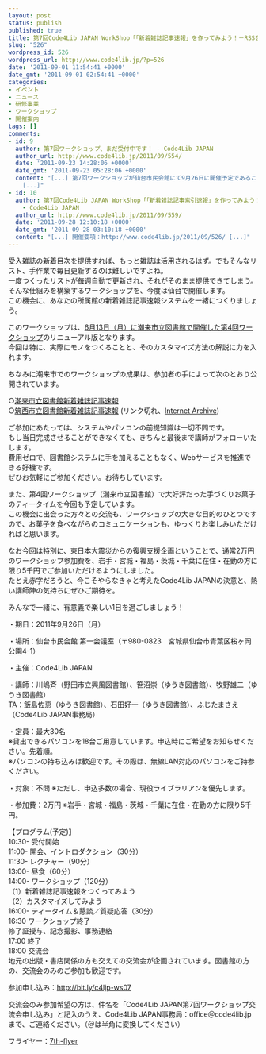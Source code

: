 ```yaml
---
layout: post
status: publish
published: true
title: 第7回Code4Lib JAPAN WorkShop「「新着雑誌記事速報」を作ってみよう！－RSSを活用した図書館サービス作成コース」（サービス構築コース））
slug: "526"
wordpress_id: 526
wordpress_url: http://www.code4lib.jp/?p=526
date: '2011-09-01 11:54:41 +0000'
date_gmt: '2011-09-01 02:54:41 +0000'
categories:
- イベント
- ニュース
- 研修事業
- ワークショップ
- 開催案内
tags: []
comments:
- id: 9
  author: 第7回ワークショップ、まだ受付中です！ - Code4Lib JAPAN
  author_url: http://www.code4lib.jp/2011/09/554/
  date: '2011-09-23 14:28:06 +0000'
  date_gmt: '2011-09-23 05:28:06 +0000'
  content: "[...] 第7回ワークショップが仙台市民会館にて9月26日に開催予定であること、また、今回の参加費について被災地である岩手、宮城、福島、茨城、千葉の各県の在住・在勤者は5千円で参加できること等をとりあげていただきました。ワークショップの詳細は第7回ワークショップのページをご覧ください。
    [...]"
- id: 10
  author: 第7回Code4Lib JAPAN WorkShop「「新着雑誌記事索引速報」を作ってみよう！－RSSを活用した図書館サービス作成コース」（サービス構築コース））開催報告
    - Code4Lib JAPAN
  author_url: http://www.code4lib.jp/2011/09/559/
  date: '2011-09-28 12:10:18 +0000'
  date_gmt: '2011-09-28 03:10:18 +0000'
  content: "[...] 開催要項：http://www.code4lib.jp/2011/09/526/ [...]"
---
```

<p>受入雑誌の新着目次を提供すれば、もっと雑誌は活用されるはず。でもそんなリスト、手作業で毎日更新するのは難しいですよね。<br />
一度つくったリストが毎週自動で更新され、それがそのまま提供できてしまう。そんな仕組みを構築するワークショップを、今度は仙台で開催します。<br />
この機会に、あなたの所属館の新着雑誌記事速報システムを一緒につくりましょう。</p>
<p>このワークショップは、<a href="http://d.hatena.ne.jp/josei002-10/20110621/1308653589">6月13日（月）に潮来市立図書館で開催した第4回ワークショップ</a>のリニューアル版となります。<!--more--><br />
今回は特に、実際にモノをつくることと、そのカスタマイズ方法の解説に力を入れます。</p>
<p>ちなみに潮来市でのワークショップの成果は、参加者の手によって次のとおり公開されています。</p>
<p>○<a href="https://lib.itako.ed.jp/1/15/150.html">潮来市立図書館新着雑誌記事速報</a><br />
○<a href="http://library.city.chikusei.lg.jp/zassi/zassisokuhou.html">筑西市立図書館新着雑誌記事速報</a> (リンク切れ、<a href="https://web.archive.org/web/20130313124149/http://library.city.chikusei.lg.jp/zassi/zassisokuhou.html">Internet Archive</a>)</p>
<p>ご参加にあたっては、システムやパソコンの前提知識は一切不問です。<br />
もし当日完成させることができなくても、きちんと最後まで講師がフォローいたします。<br />
費用ゼロで、図書館システムに手を加えることもなく、Webサービスを推進できる好機です。<br />
ぜひお気軽にご参加ください。お待ちしています。</p>
<p>また、第4回ワークショップ（潮来市立図書館）で大好評だった手づくりお菓子のティータイムを今回も予定しています。<br />
この機会に出会った方々との交流も、ワークショップの大きな目的のひとつですので、お菓子を食べながらのコミュニケーションも、ゆっくりお楽しみいただければと思います。</p>
<p>なお今回は特別に、東日本大震災からの復興支援企画ということで、通常2万円のワークショップ参加費を、岩手・宮城・福島・茨城・千葉に在住・在勤の方に限り5千円でご参加いただけるようにしました。<br />
たとえ赤字だろうと、今こそやらなきゃと考えたCode4Lib JAPANの決意と、熱い講師陣の気持ちにぜひご期待を。</p>
<p>みんなで一緒に、有意義で楽しい1日を過ごしましょう！</p>
<p>・期日：2011年9月26日（月）</p>
<p>・場所：仙台市民会館 第一会議室（〒980-0823　宮城県仙台市青葉区桜ヶ岡公園4-1）</p>
<p>・主催：Code4Lib JAPAN</p>
<p>・講師：川嶋斉（野田市立興風図書館）、笹沼崇（ゆうき図書館）、牧野雄二（ゆうき図書館）<br />
TA：飯島佐恵（ゆうき図書館）、石田好一（ゆうき図書館）、ふじたまさえ（Code4Lib JAPAN事務局）</p>
<p>・定員：最大30名<br />
※貸出できるパソコンを18台ご用意しています。申込時にご希望をお知らせください。先着順。<br />
※パソコンの持ち込みは歓迎です。その際は、無線LAN対応のパソコンをご持参ください。</p>
<p>・対象：不問 ※ただし、申込多数の場合、現役ライブラリアンを優先します。</p>
<p>・参加費：2万円 ※岩手・宮城・福島・茨城・千葉に在住・在勤の方に限り5千円。</p>
<p>【プログラム(予定)】<br />
10:30- 受付開始<br />
11:00- 開会、イントロダクション（30分）<br />
11:30- レクチャー（90分）<br />
13:00- 昼食（60分）<br />
14:00- ワークショップ（120分）<br />
（1）新着雑誌記事速報をつくってみよう<br />
（2）カスタマイズしてみよう<br />
16:00- ティータイム＆懇談／質疑応答（30分）<br />
16:30 ワークショップ終了<br />
修了証授与、記念撮影、事務連絡<br />
17:00 終了<br />
18:00 交流会<br />
地元の出版・書店関係の方も交えての交流会が企画されています。図書館の方の、交流会のみのご参加も歓迎です。</p>
<p>参加申し込み：<a href="http://bit.ly/c4ljp-ws07">http://bit.ly/c4ljp-ws07</a></p>
<p>交流会のみ参加希望の方は、件名を「Code4Lib JAPAN第7回ワークショップ交流会申し込み」と記入のうえ、Code4Lib JAPAN事務局：office＠code4lib.jp まで、ご連絡ください。（＠は半角に変換してください）</p>
<p>フライヤー：<a href="{{ site.baseurl }}/assets/uploads/2011/09/7th-flyer2.pdf">7th-flyer</a></p>
